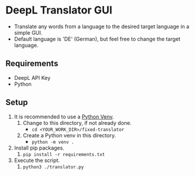 # DeepL Translator GUI
- Translate any words from a language to the desired target language in a simple GUI.
- Default language is 'DE' (German), but feel free to change the target language.


## Requirements
- DeepL API Key
- Python

## Setup
1. It is recommended to use a [Python Venv](https://docs.python.org/3/library/venv.html).
   1. Change to this directory, if not already done.
      - `cd <YOUR_WORK_DIR>/fixed-translator`
   2. Create a Python venv in this directory.
      - `python -m venv .`
2. Install pip packages.
   1. `pip install -r requirements.txt`
3. Execute the script.
   1. `python3 ./translator.py`
